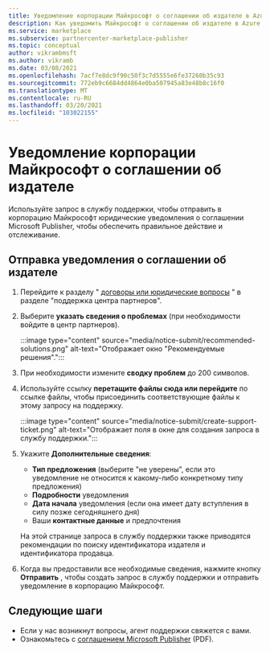 ```yaml
---
title: Уведомление корпорации Майкрософт о соглашении об издателе в Azure Marketplace
description: Как уведомить Майкрософт о соглашении об издателе в Azure Marketplace.
ms.service: marketplace
ms.subservice: partnercenter-marketplace-publisher
ms.topic: conceptual
author: vikrambmsft
ms.author: vikramb
ms.date: 03/08/2021
ms.openlocfilehash: 7acf7e8dc9f90c50f3c7d5555e6fe37260b35c93
ms.sourcegitcommit: 772eb9c6684dd4864e0ba507945a83e48b8c16f0
ms.translationtype: MT
ms.contentlocale: ru-RU
ms.lasthandoff: 03/20/2021
ms.locfileid: "103022155"
---
```

# <a name="notifying-microsoft-regarding-the-publisher-agreement"></a>Уведомление корпорации Майкрософт о соглашении об издателе

Используйте запрос в службу поддержки, чтобы отправить в корпорацию Майкрософт юридические уведомления о соглашении Microsoft Publisher, чтобы обеспечить правильное действие и отслеживание.

## <a name="submit-notice-regarding-the-publisher-agreement"></a>Отправка уведомления о соглашении об издателе

1. Перейдите к разделу " [договоры или юридические вопросы](https://partner.microsoft.com/support/?stage=2&topicid=05a1a389-1256-d441-89c9-a140217de6b9) " в разделе "поддержка центра партнеров".

1. Выберите **указать сведения о проблемах** (при необходимости войдите в центр партнеров).

    :::image type="content" source="media/notice-submit/recommended-solutions.png" alt-text="Отображает окно &quot;Рекомендуемые решения&quot;.":::

1. При необходимости измените **сводку проблем** до 200 символов.
1. Используйте ссылку **перетащите файлы сюда или перейдите** по ссылке файлы, чтобы присоединить соответствующие файлы к этому запросу на поддержку.

    :::image type="content" source="media/notice-submit/create-support-ticket.png" alt-text="Отображает поля в окне для создания запроса в службу поддержки.":::

1. Укажите **Дополнительные сведения**:

    - **Тип предложения** (выберите "не уверены", если это уведомление не относится к какому-либо конкретному типу предложения)
    - **Подробности** уведомления
    - **Дата начала** уведомления (если она имеет дату вступления в силу позже сегодняшнего дня)
    - Ваши **контактные данные** и предпочтения

    На этой странице запроса в службу поддержки также приводятся рекомендации по поиску идентификатора издателя и идентификатора продавца.

1. Когда вы предоставили все необходимые сведения, нажмите кнопку **Отправить** , чтобы создать запрос в службу поддержки и отправить уведомление в корпорацию Майкрософт.

## <a name="next-steps"></a>Следующие шаги

- Если у нас возникнут вопросы, агент поддержки свяжется с вами.
- Ознакомьтесь с [соглашением Microsoft Publisher](https://go.microsoft.com/fwlink/?LinkID=699560) (PDF).

